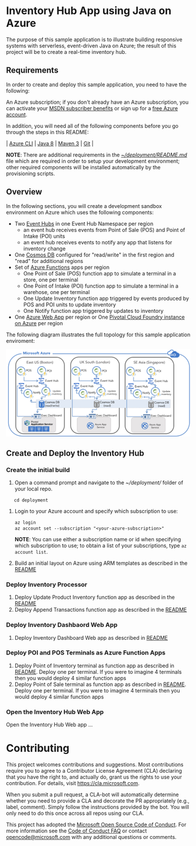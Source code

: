 # Inventory Hub App using Java on Azure #

The purpose of this sample application is to illustrate building responsive systems with serverless, event-driven Java on Azure; the result of this project will be to create a real-time inventory hub.

## Requirements ##

In order to create and deploy this sample application, you need to have the following:

An Azure subscription; if you don't already have an Azure subscription, you can activate your [MSDN subscriber benefits](https://azure.microsoft.com/pricing/member-offers/msdn-benefits-details/) or sign up for a [free Azure account](https://azure.microsoft.com/pricing/free-trial/).

In addition, you will need all of the following components before you go through the steps in this README:

| [Azure CLI](http://docs.microsoft.com/cli/azure/overview) | [Java 8](http://java.oracle.com/) | [Maven 3](http://maven.apache.org/) | [Git](https://github.com/) |

**NOTE**: There are additional requirements in the *[~/deployment/README.md](deployment/README.md)* file which are required in order to setup your development environment; other required components will be installed automatically by the provisioning scripts.

## Overview ##

In the following sections, you will create a development sandbox environment on Azure which uses the following components:

- Two [Event Hubs](https://azure.microsoft.com/en-us/services/event-hubs/) in one Event Hub Namespace per region
    - an event hub receives events from Point of Sale (POS) and Point of Intake (POI) units
    - an event hub receives events to notify any app that listens for inventory change
- One [Cosmos DB](https://azure.microsoft.com/en-us/services/cosmos-db/) configured for "read/write" in the first region and "read" for additional regions
- Set of [Azure Functions](https://azure.microsoft.com/en-us/services/functions/) apps per region
    - One Point of Sale (POS) function app to simulate a terminal in a store, one per terminal
    - One Point of Intake (POI) function app to simulate a terminal in a warehose, one per terminal
    - One Update Inventory function app triggered by events produced by POS and POI units to update inventory 
    - One Notify function app triggered by updates to inventory
- One [Azure Web App](https://azure.microsoft.com/en-us/services/app-service/web/) per region or One [Pivotal Cloud Foundry instance on Azure](https://azuremarketplace.microsoft.com/en-us/marketplace/apps/pivotal.pivotal-cloud-foundry) per region

The following diagram illustrates the full topology for this sample application enviroment:

   ![](./media/inventory-hub-layout.jpg)

## Create and Deploy the Inventory Hub ##

<a name="create-the-initial-build"></a>
### Create the initial build ###

1. Open a command prompt and navigate to the *~/deployment/* folder of your local repo.

```shell
   cd deployment
   ```

1. Login to your Azure account and specify which subscription to use:

   ```shell
   az login
   az account set --subscription "<your-azure-subscription>"
   ```

   **NOTE**: You can use either a subscription name or id when specifying which subscription to use; to obtain a list of your subscriptions, type `az account list`.

1. Build an initial layout on Azure using ARM templates as described in the [README](./deployment)

### Deploy Inventory Processor

1. Deploy Update Product Inventory function app as described in the [README](./function-apps/Update-Product-Inventory)
2. Deploy Append Transactions function app as described in the [README](./function-apps/Append-Transaction)

### Deploy Inventory Dashbaord Web App

1. Deploy Inventory Dashboard Web app as described in [README](./dashboard-web-app)

### Deploy POI and POS Terminals as Azure Function Apps

1. Deploy Point of Inventory terminal as function app as described in [README](./function-apps/Point-Of-Transaction). Deploy one per terminal. If you were to imagine 4 terminals then you would deploy 4 similar function apps
2. Deploy Point of Sale terminal as function app as described in [README](./function-apps/Point-Of-Transaction). Deploy one per terminal. If you were to imagine 4 terminals then you would deploy 4 similar function apps

### Open the Inventory Hub Web App

Open the Inventory Hub Web app ...

# Contributing

This project welcomes contributions and suggestions.  Most contributions require you to agree to a
Contributor License Agreement (CLA) declaring that you have the right to, and actually do, grant us
the rights to use your contribution. For details, visit https://cla.microsoft.com.

When you submit a pull request, a CLA-bot will automatically determine whether you need to provide
a CLA and decorate the PR appropriately (e.g., label, comment). Simply follow the instructions
provided by the bot. You will only need to do this once across all repos using our CLA.

This project has adopted the [Microsoft Open Source Code of Conduct](https://opensource.microsoft.com/codeofconduct/).
For more information see the [Code of Conduct FAQ](https://opensource.microsoft.com/codeofconduct/faq/) or
contact [opencode@microsoft.com](mailto:opencode@microsoft.com) with any additional questions or comments.
